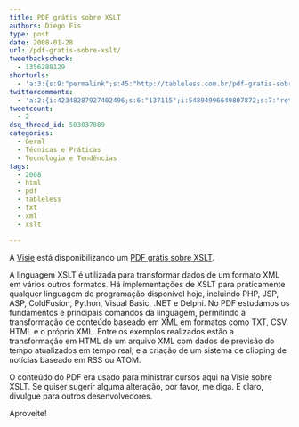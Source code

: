 ```yaml
---
title: PDF grátis sobre XSLT
authors: Diego Eis
type: post
date: 2008-01-28
url: /pdf-gratis-sobre-xslt/
tweetbackscheck:
  - 1356288129
shorturls:
  - 'a:3:{s:9:"permalink";s:45:"http://tableless.com.br/pdf-gratis-sobre-xslt";s:7:"tinyurl";s:26:"http://tinyurl.com/3e89luo";s:4:"isgd";s:19:"http://is.gd/o8ddtp";}'
twittercomments:
  - 'a:2:{i:42348287927402496;s:6:"137115";i:54894996649807872;s:7:"retweet";}'
tweetcount:
  - 2
dsq_thread_id: 503037889
categories:
  - Geral
  - Técnicas e Práticas
  - Tecnologia e Tendências
tags:
  - 2008
  - html
  - pdf
  - tableless
  - txt
  - xml
  - xslt

---
```

A [Visie][1] está disponibilizando um [PDF grátis sobre XSLT][2].

A linguagem XSLT é utilizada para transformar dados de um formato XML em vários outros formatos. Há implementações de XSLT para praticamente qualquer linguagem de programação disponível hoje, incluindo PHP, JSP, ASP, ColdFusion, Python, Visual Basic, .NET e Delphi. No PDF estudamos os fundamentos e principais comandos da linguagem, permitindo a transformação de conteúdo baseado em XML em formatos como TXT, CSV, HTML e o próprio XML.<!--more--> Entre os exemplos realizados estão a transformação em HTML de um arquivo XML com dados de previsão do tempo atualizados em tempo real, e a criação de um sistema de clipping de notícias baseado em RSS ou ATOM.

O conteúdo do PDF era usado para ministrar cursos aqui na Visie sobre XSLT. Se quiser sugerir alguma alteração, por favor, me diga. E claro, divulgue para outros desenvolvedores.

Aproveite!

 [1]: http://visie.com.br/
 [2]: http://visie.com.br/treinamento/cursosrapidos/